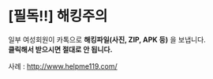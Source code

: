 # [필독!!] 해킹주의
일부 여성회원이 카톡으로 **해킹파일(사진, ZIP, APK 등)** 을 보냅니다.    
**클릭해서 받으시면 절대로 안 됩니다.**  

   

사례 : <http://www.helpme119.com/>  
